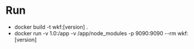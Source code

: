 # Run

- docker build -t wkf:[version] .
- docker run -v 1.0:/app -v /app/node_modules -p 9090:9090 --rm wkf:[version]
